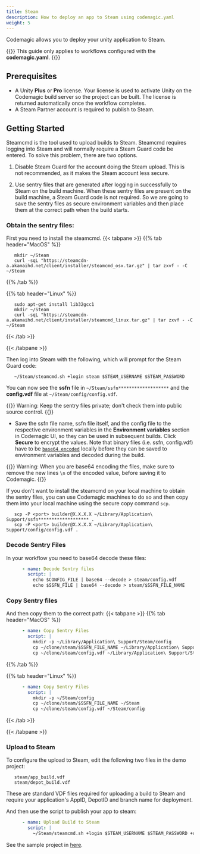 ```yaml
---
title: Steam
description: How to deploy an app to Steam using codemagic.yaml
weight: 5
---
```


Codemagic allows you to deploy your unity application to Steam.

{{<notebox>}}
This guide only applies to workflows configured with the **codemagic.yaml**.
{{</notebox>}}

## Prerequisites

- A Unity **Plus** or **Pro** license. Your license is used to activate Unity on the Codemagic build server so the project can be built. The license is returned automatically once the workflow completes.
- A Steam Partner account is required to publish to Steam.

## Getting Started

Steamcmd is the tool used to upload builds to Steam. Steamcmd requires logging into Steam and will normally require a Steam Guard code be entered.
To solve this problem, there are two options.

1. Disable Steam Guard for the account doing the Steam upload.  This is not recommended, as it makes the Steam account less secure.

2. Use sentry files that are generated after logging in successfully to Steam on the build machine. When these sentry files are present on the build machine, a Steam Guard code is not required.
So we are going to save the sentry files as secure environment variables and then place them at the correct path when the build starts.

### Obtain the sentry files:
First you need to install the steamcmd.
{{< tabpane >}}
{{% tab header="MacOS" %}}
```shell
   mkdir ~/Steam
   curl -sqL "https://steamcdn-a.akamaihd.net/client/installer/steamcmd_osx.tar.gz" | tar zxvf - -C ~/Steam
```

{{% /tab %}}

{{% tab header="Linux" %}}
```shell
   sudo apt-get install lib32gcc1
   mkdir ~/Steam 
   curl -sqL "https://steamcdn-a.akamaihd.net/client/installer/steamcmd_linux.tar.gz" | tar zxvf - -C ~/Steam
```
{{< /tab >}}

{{< /tabpane >}}

Then log into Steam with the following, which will prompt for the Steam Guard code:
```shell
   ~/Steam/steamcmd.sh +login steam $STEAM_USERNAME $STEAM_PASSWORD
```
You can now see the **ssfn** file in `~/Steam/ssfn*******************` and the **config.vdf** file at `~/Steam/config/config.vdf`.

{{<notebox>}}
Warning: Keep the sentry files private; don't check them into public source control.
{{</notebox>}}

- Save the ssfn file name, ssfn file itself, and the config file to the respective environment variables in the **Environment variables** section in Codemagic UI, so they can be used in subsequent builds. Click **Secure** to encrypt the values. Note that binary files (i.e. ssfn, config.vdf) have to be [`base64 encoded`](../variables/environment-variable-groups/#storing-sensitive-valuesfiles) locally before they can be saved to environment variables and decoded during the build.

{{<notebox>}}
Warning: When you are base64 encoding the files, make sure to remove the new lines `\n` of the encoded value, before saving it to Codemagic. 
{{</notebox>}}

If you don't want to install the steamcmd on your local machine to obtain the sentry files, you can use Codemagic machines to do so and then copy them into your local machine using the secure copy command `scp`.
```shell
   scp -P <port> builder@X.X.X.X ~/Library/Application\ Support/ssfn******************* .
   scp -P <port> builder@X.X.X.X ~/Library/Application\ Support/config/config.vdf .
```

### Decode Sentry Files
In your workflow you need to base64 decode these files:
```yaml
      - name: Decode Sentry files
        script: | 
          echo $CONFIG_FILE | base64 --decode > steam/config.vdf
          echo $SSFN_FILE | base64 --decode > steam/$SSFN_FILE_NAME
```

### Copy Sentry files
And then copy them to the correct path:
{{< tabpane >}}
{{% tab header="MacOS" %}}
```yaml
      - name: Copy Sentry Files
        script: | 
          mkdir -p ~/Library/Application\ Support/Steam/config
          cp ~/clone/steam/$SSFN_FILE_NAME ~/Library/Application\ Support/Steam
          cp ~/clone/steam/config.vdf ~/Library/Application\ Support/Steam/config
```

{{% /tab %}}

{{% tab header="Linux" %}}
```yaml
      - name: Copy Sentry Files
        script: | 
          mkdir -p ~/Steam/config
          cp ~/clone/steam/$SSFN_FILE_NAME ~/Steam
          cp ~/clone/steam/config.vdf ~/Steam/config
```
{{< /tab >}}

{{< /tabpane >}}

### Upload to Steam
To configure the upload to Steam, edit the following two files in the demo project:
```
   steam/app_build.vdf
   steam/depot_build.vdf
```
These are standard VDF files required for uploading a build to Steam and require your application's AppID, DepotID and branch name for deployment.

And then use the script to publish your app to steam:
```yaml
      - name: Upload Build to Steam
        script: | 
          ~/Steam/steamcmd.sh +login $STEAM_USERNAME $STEAM_PASSWORD +run_app_build ~/clone/steam/app_build.vdf +quit
```

See the sample project in [here](https://github.com/codemagic-ci-cd/codemagic-sample-projects/tree/main/unity/unity-deploy-steam).